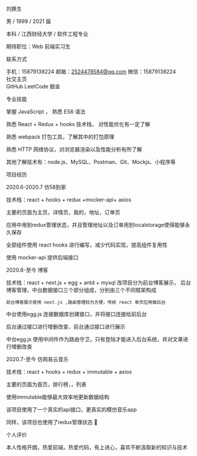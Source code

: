 刘换生

男 / 1999 / 2021 届

本科 / 江西财经大学 / 软件工程专业

期待职位：Web 前端实习生

联系方式


手机：15879138224		邮箱：2524478584@qq.com
微信：15879138224		
社交主页						
GitHub
	LeetCode
掘金
	
专业技能						
						

掌握 JavaScript ， 熟悉 ES6 语法

熟悉 React + Redux + hooks 技术栈， 对性能优化有一定了解

熟悉 webpack 打包工具，了解其中的打包原理

熟悉 HTTP 网络协议，对浏览器渲染以及性能分析有所了解

其他了解技术有：node.js、MySQL、Postman、Git、Mockjs、小程序等

项目经历


2020.6-2020.7	仿58到家

技术栈：react + hooks + redux +mocker-api+ axios

主要的页面为主页，详情页，我的，地址，订单页

应用中用到redux管理状态，并且管理地址以及订单用到localstorage使得能够永久保存

全部组件使用 react hooks 进行编写，减少代码实现，提高组件复用性

使用 mocker-api 提供后端接口


2020.8-至今	博客

技术栈：react + next.js + egg + antd + mysql
	改项目分为前台博客展示， 后台博客管理，中台数据接口三个部分组成，分别由三个不同框架构成

 	前台博客展示使用 next.js ,路由管理较为方便，传统 react 单页应用做后台

中台使用egg.js 连接数据库创建接口，并将接口连接给前后台

后台通过接口进行增删改查，前台通过接口进行展示

中台egg.js 使用中间件作为路由守卫，只有登陆才能进入后台系统，并对文章进行增删改查
		

2020.7-至今	仿网易云音乐

技术栈：react + hooks + redux + immutable + axios
 
主要的页面为首页，排行榜，，列表

使用immutable能够最大效率地更新数据结构

该项目使用了一个真实的api接口，更真实的模仿音乐app

同样，该项目也使用了redux管理状态
	

个人评价


本人性格开朗，热爱前端，热爱代码，有上进心，喜欢不断汲取新的知识与技术
